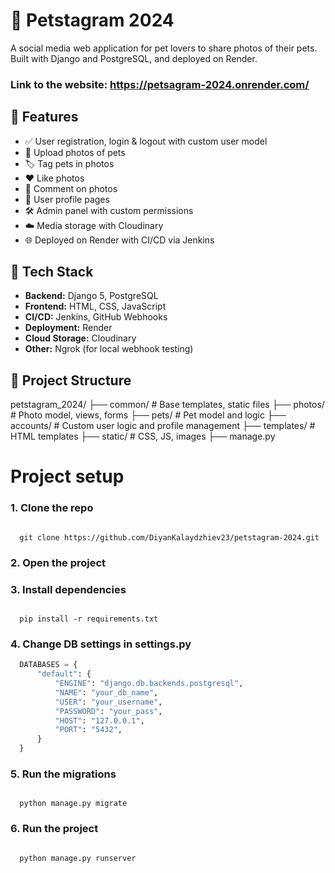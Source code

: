 # 🐾 Petstagram 2024

A social media web application for pet lovers to share photos of their pets. Built with Django and PostgreSQL, and deployed on Render.

### Link to the website: https://petsagram-2024.onrender.com/

## 🚀 Features

- ✅ User registration, login & logout with custom user model  
- 🐶 Upload photos of pets  
- 🏷️ Tag pets in photos  
- ❤️ Like photos  
- 💬 Comment on photos  
- 👤 User profile pages  
- 🛠️ Admin panel with custom permissions  
- ☁️ Media storage with Cloudinary  
- 🌐 Deployed on Render with CI/CD via Jenkins  

## 🧰 Tech Stack

- **Backend:** Django 5, PostgreSQL  
- **Frontend:** HTML, CSS, JavaScript  
- **CI/CD:** Jenkins, GitHub Webhooks  
- **Deployment:** Render  
- **Cloud Storage:** Cloudinary  
- **Other:** Ngrok (for local webhook testing)  

## 📁 Project Structure

petstagram_2024/ ├── common/ # Base templates, static files ├── photos/ # Photo model, views, forms ├── pets/ # Pet model and logic ├── accounts/ # Custom user logic and profile management ├── templates/ # HTML templates ├── static/ # CSS, JS, images ├── manage.py


# Project setup

### 1. Clone the repo
   
  ```terminal

    git clone https://github.com/DiyanKalaydzhiev23/petstagram-2024.git

  ```

### 2. Open the project


### 3. Install dependencies
 
   ```terminal
   
     pip install -r requirements.txt
  
   ```

### 4. Change DB settings in settings.py

  ```py
    DATABASES = {
        "default": {
            "ENGINE": "django.db.backends.postgresql",
            "NAME": "your_db_name",
            "USER": "your_username",
            "PASSWORD": "your_pass",
            "HOST": "127.0.0.1",
            "PORT": "5432",
        }
    }
  ```

### 5. Run the migrations

  ```terminal

    python manage.py migrate

  ```

### 6. Run the project

  ```terminal

    python manage.py runserver

  ```

